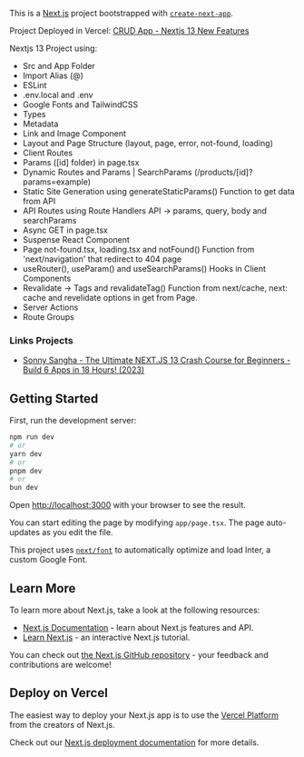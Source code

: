This is a [Next.js](https://nextjs.org/) project bootstrapped with [`create-next-app`](https://github.com/vercel/next.js/tree/canary/packages/create-next-app).

Project Deployed in Vercel: [CRUD App - Nextjs 13 New Features](https://nextjs13-features-sonnysangha.vercel.app/)

Nextjs 13 Project using:

- Src and App Folder
- Import Alias (@)
- ESLint
- .env.local and .env
- Google Fonts and TailwindCSS
- Types
- Metadata
- Link and Image Component
- Layout and Page Structure (layout, page, error, not-found, loading)
- Client Routes
- Params ([id] folder) in page.tsx
- Dynamic Routes and Params | SearchParams (/products/[id]?params=example)
- Static Site Generation using generateStaticParams() Function to get data from API
- API Routes using Route Handlers API -> params, query, body and searchParams
- Async GET in page.tsx
- Suspense React Component
- Page not-found.tsx, loading.tsx and notFound() Function from 'next/navigation' that redirect to 404 page
- useRouter(), useParam() and useSearchParams() Hooks in Client Components
- Revalidate -> Tags and revalidateTag() Function from next/cache, next: cache and revelidate options in get from Page.
- Server Actions
- Route Groups

### Links Projects

- [Sonny Sangha - The Ultimate NEXT.JS 13 Crash Course for Beginners - Build 6 Apps in 18 Hours! (2023)](https://www.youtube.com/watch?v=7DVdVGm7Ht8)

## Getting Started

First, run the development server:

```bash
npm run dev
# or
yarn dev
# or
pnpm dev
# or
bun dev
```

Open [http://localhost:3000](http://localhost:3000) with your browser to see the result.

You can start editing the page by modifying `app/page.tsx`. The page auto-updates as you edit the file.

This project uses [`next/font`](https://nextjs.org/docs/basic-features/font-optimization) to automatically optimize and load Inter, a custom Google Font.

## Learn More

To learn more about Next.js, take a look at the following resources:

- [Next.js Documentation](https://nextjs.org/docs) - learn about Next.js features and API.
- [Learn Next.js](https://nextjs.org/learn) - an interactive Next.js tutorial.

You can check out [the Next.js GitHub repository](https://github.com/vercel/next.js/) - your feedback and contributions are welcome!

## Deploy on Vercel

The easiest way to deploy your Next.js app is to use the [Vercel Platform](https://vercel.com/new?utm_medium=default-template&filter=next.js&utm_source=create-next-app&utm_campaign=create-next-app-readme) from the creators of Next.js.

Check out our [Next.js deployment documentation](https://nextjs.org/docs/deployment) for more details.
